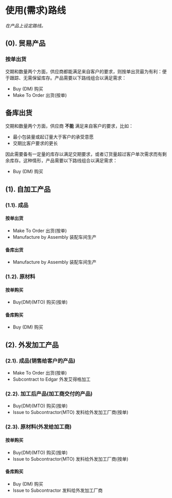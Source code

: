 # 使用(需求)路线

*在产品上设定路线。*

## (0). 贸易产品

### 按单出货
交期和数量两个方面，供应商都能满足来自客户的要求，则按单出货最为有利：便于跟踪、无需保留库存。产品需要以下路线组合以满足需求：
* Buy (DM) 购买
* Make To Order 出货(按单)

## 备库出货
交期和数量两个方面，供应商 **不能** 满足来自客户的要求，比如：
* 最小包装量或起订量大于客户的承受意愿
* 交期比客户要求的更长

因此需要备有一定量的库存以满足交期要求，或者订货量超过客户单次需求而有剩余库存。这种情形，产品需要以下路线组合以满足需求：
* Buy (DM) 购买

## (1). 自加工产品

### (1.1). 成品

#### 按单出货
* Make To Order 出货(按单)
* Manufacture by Assembly 装配车间生产

#### 备库出货
* Manufacture by Assembly 装配车间生产

### (1.2). 原材料

#### 按单购买
* Buy(DM)(MTO) 购买(按单)

#### 备库购买
* Buy (DM) 购买

## (2). 外发加工产品

### (2.1). 成品(销售给客户的产品)

* Make To Order 出货(按单)
* Subcontract to Edgar 外发艾得格加工

### (2.2). 加工后产品(加工商交付的产品)

* Buy(DM)(MTO) 购买(按单)
* Issue to Subcontractor(MTO) 发料给外发加工厂商(按单)

### (2.3). 原材料(外发给加工商)

#### 按单购买
* Buy(DM)(MTO) 购买(按单)
* Issue to Subcontractor(MTO) 发料给外发加工厂商(按单)

#### 备库购买
* Buy (DM) 购买
* Issue to Subcontractor 发料给外发加工厂商
